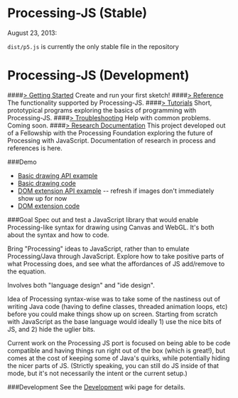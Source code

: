 Processing-JS (Stable)
======================

August 23, 2013:

`dist/p5.js` is currently the only stable file in the repository


Processing-JS (Development)
===========================


####[> Getting Started](https://github.com/lmccart/processing-js/wiki/Getting-Started)
Create and run your first sketch!
####[> Reference](https://github.com/lmccart/processing-js/wiki/Reference)
The functionality supported by Processing-JS.
####[> Tutorials](https://github.com/lmccart/processing-js/wiki/Tutorials)
Short, prototypical programs exploring the basics of programming with Processing-JS.
####[> Troubleshooting](https://github.com/lmccart/processing-js/wiki/Troubleshooting)
Help with common problems. Coming soon.
####[> Research Documentation](https://github.com/lmccart/processing-js/wiki/Research-Documentation)
This project developed out of a Fellowship with the Processing Foundation exploring the future of Processing with JavaScript. Documentation of research in process and references is here.


###Demo
+ [Basic drawing API example](http://htmlpreview.github.io/?https://github.com/lmccart/processing-js/blob/master/experiments/testlib_alpha/index.html)
+ [Basic drawing code](https://github.com/lmccart/processing-js/blob/master/experiments/testlib_alpha/sketch.js)
+ [DOM extension API example](http://htmlpreview.github.io/?https://github.com/lmccart/processing-js/blob/master/experiments/testlib/index2.html) -- refresh if images don't immediately show up for now
+ [DOM extension code](https://github.com/lmccart/processing-js/blob/master/experiments/testlib/sketch2.js)

###Goal
Spec out and test a JavaScript library that would enable Processing-like syntax for drawing using Canvas and WebGL. It's both about the syntax and how to code.


Bring "Processing" ideas to JavaScript, rather than to emulate Processing/Java through JavaScript. Explore how to take positive parts of what Processing does, and see what the affordances of JS add/remove to the equation.


Involves both "language design" and "ide design".


Idea of Processing syntax-wise was to take some of the nastiness out of writing Java code (having to define classes, threaded animation loops, etc) before you could make things show up on screen. Starting from scratch with JavaScript as the base language would ideally 1) use the nice bits of JS, and 2) hide the uglier bits.


Current work on the Processing JS port is focused on being able to be code compatible and having things run right out of the box (which is great!), but comes at the cost of keeping some of Java's quirks, while potentially hiding the nicer parts of JS. (Strictly speaking, you can still do JS inside of that mode, but it's not necessarily the intent or the current setup.)

###Development
See the [Development](https://github.com/lmccart/processing-js/wiki/Development) wiki page for details.

